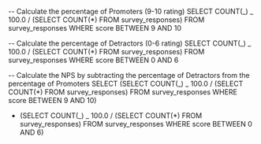 -- Calculate the percentage of Promoters (9-10 rating)
SELECT COUNT(_) _ 100.0 / (SELECT COUNT(\*) FROM survey_responses)
FROM survey_responses
WHERE score BETWEEN 9 AND 10

-- Calculate the percentage of Detractors (0-6 rating)
SELECT COUNT(_) _ 100.0 / (SELECT COUNT(\*) FROM survey_responses)
FROM survey_responses
WHERE score BETWEEN 0 AND 6

-- Calculate the NPS by subtracting the percentage of Detractors from the percentage of Promoters
SELECT
(SELECT COUNT(_) _ 100.0 / (SELECT COUNT(\*) FROM survey_responses)
FROM survey_responses
WHERE score BETWEEN 9 AND 10)

- (SELECT COUNT(_) _ 100.0 / (SELECT COUNT(\*) FROM survey_responses)
  FROM survey_responses
  WHERE score BETWEEN 0 AND 6)
